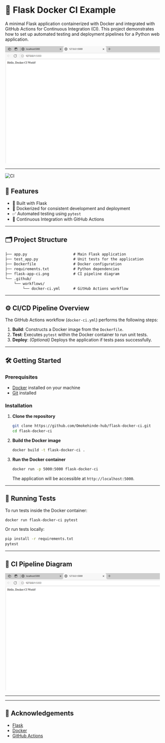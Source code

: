 # 🚀 Flask Docker CI Example

A minimal Flask application containerized with Docker and integrated with GitHub Actions for Continuous Integration (CI). This project demonstrates how to set up automated testing and deployment pipelines for a Python web application.

![CI Pipeline](flask-app-ci.png)

---


![CI](https://github.com/Omokehinde-hub/flask-docker-ci/actions/workflows/docker-ci.yml/badge.svg)


## 🧰 Features

- 🐍 Built with Flask  
- 🐳 Dockerized for consistent development and deployment  
- ✅ Automated testing using `pytest`  
- 🔄 Continuous Integration with GitHub Actions  

---

## 🗂️ Project Structure

```
├── app.py                     # Main Flask application
├── test_app.py                # Unit tests for the application
├── Dockerfile                 # Docker configuration
├── requirements.txt           # Python dependencies
├── flask-app-ci.png           # CI pipeline diagram
└── .github/
    └── workflows/
        └── docker-ci.yml      # GitHub Actions workflow
```

---

## ⚙️ CI/CD Pipeline Overview

The GitHub Actions workflow (`docker-ci.yml`) performs the following steps:

1. **Build**: Constructs a Docker image from the `Dockerfile`.  
2. **Test**: Executes `pytest` within the Docker container to run unit tests.  
3. **Deploy**: *(Optional)* Deploys the application if tests pass successfully.

---

## 🛠️ Getting Started

### Prerequisites

- [Docker](https://www.docker.com/get-started) installed on your machine  
- [Git](https://git-scm.com/) installed  

### Installation

1. **Clone the repository**

   ```bash
   git clone https://github.com/Omokehinde-hub/flask-docker-ci.git
   cd flask-docker-ci
   ```

2. **Build the Docker image**

   ```bash
   docker build -t flask-docker-ci .
   ```

3. **Run the Docker container**

   ```bash
   docker run -p 5000:5000 flask-docker-ci
   ```

   The application will be accessible at `http://localhost:5000`.

---

## 🧪 Running Tests

To run tests inside the Docker container:

```bash
docker run flask-docker-ci pytest
```

Or run tests locally:

```bash
pip install -r requirements.txt
pytest
```

---

## 📸 CI Pipeline Diagram

![CI Pipeline](flask-app-ci.png)

---

---

## 🙌 Acknowledgements

- [Flask](https://flask.palletsprojects.com/)  
- [Docker](https://www.docker.com/)  
- [GitHub Actions](https://github.com/features/actions)

